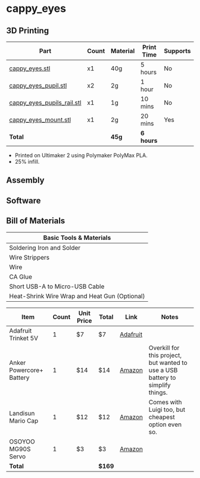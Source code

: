 # cappy_eyes

## 3D Printing

|Part|Count|Material|Print Time|Supports|
|---|---|---|---|---|
|[cappy_eyes.stl](cad/cappy_eyes.stl)|x1|40g|5 hours|No|
|[cappy_eyes_pupil.stl](cad/cappy_eyes_pupil.stl)|x2|2g|1 hour|No|
|[cappy_eyes_pupils_rail.stl](cad/cappy_eyes_pupils_rail.stl)|x1|1g|10 mins|No|
|[cappy_eyes_mount.stl](cad/cappy_eyes_mount.stl)|x1|2g|20 mins|Yes|
|**Total**| |**45g**|**6 hours**|

* Printed on Ultimaker 2 using Polymaker PolyMax PLA.
* 25% infill.

## Assembly

## Software

## Bill of Materials

|Basic Tools & Materials|
|---|
|Soldering Iron and Solder|
|Wire Strippers|
|Wire|
|CA Glue|
|Short USB-A to Micro-USB Cable|
|Heat-Shrink Wire Wrap and Heat Gun (Optional)|

|Item|Count|Unit Price|Total|Link|Notes|
|---|---|---|---|---|---|
|Adafruit Trinket 5V|1|$7|$7|[Adafruit](https://www.adafruit.com/product/1501)||
|Anker Powercore+ Battery|1|$14|$14|[Amazon](https://www.amazon.com/gp/product/B005X1Y7I2/ref=oh_aui_detailpage_o02_s01?ie=UTF8&psc=1)|Overkill for this project, but wanted to use a USB battery to simplify things.|
|Landisun Mario Cap|1|$12|$12|[Amazon](https://www.amazon.com/gp/product/B00NCRBEHG/ref=oh_aui_detailpage_o04_s00?ie=UTF8&psc=1)|Comes with Luigi too, but cheapest option even so.|
|OSOYOO MG90S Servo|1|$3|$3|[Amazon](https://www.amazon.com/OSOYOO-Helicopter-Airplane-Controls-Raspberry/dp/B073B5D5HD/ref=sr_1_6?ie=UTF8&qid=1509844089&sr=8-6&keywords=mg90s)||
|**Total**| | |**$169**|||
